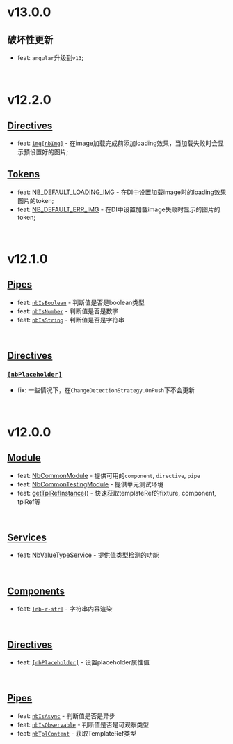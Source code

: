 # v13.0.0
## 破坏性更新
- feat: `angular`升级到`v13`;

<br/>

# v12.2.0
## [Directives](https://github.com/bigBear713/nb-common/blob/master/projects/nb-common/README.md#Directives "Directives")
- feat: [`img[nbImg]`](https://github.com/bigBear713/nb-common/blob/master/projects/nb-common/README.md#imgnbimg) - 在image加载完成前添加loading效果，当加载失败时会显示预设置好的图片;
## [Tokens](https://github.com/bigBear713/nb-common/blob/master/projects/nb-common/README.md#tokens "Tokens")
- feat: [NB_DEFAULT_LOADING_IMG](https://github.com/bigBear713/nb-common/blob/master/projects/nb-common/README.md#nb_default_loading_img) - 在DI中设置加载image时的loading效果图片的token;
- feat: [NB_DEFAULT_ERR_IMG](https://github.com/bigBear713/nb-common/blob/master/projects/nb-common/README.md#nb_default_err_img) - 在DI中设置加载image失败时显示的图片的token;

<br/>

# v12.1.0
## [Pipes](https://github.com/bigBear713/nb-common/blob/master/projects/nb-common/README.md#Pipes "Pipes")
- feat: [`nbIsBoolean`](https://github.com/bigBear713/nb-common/blob/master/projects/nb-common/README.md#nbisboolean-transformvalue-any-value-is-boolean) - 判断值是否是boolean类型
- feat: [`nbIsNumber`](https://github.com/bigBear713/nb-common/blob/master/projects/nb-common/README.md#nbisnumber-transformvalue-any-value-is-number) - 判断值是否是数字
- feat: [`nbIsString`](https://github.com/bigBear713/nb-common/blob/master/projects/nb-common/README.md#nbisstring-transformvalue-any-value-is-string) - 判断值是否是字符串

<br/>

## [Directives](https://github.com/bigBear713/nb-common/blob/master/projects/nb-common/README.md#Directives "Directives")
### [`[nbPlaceholder]`](https://github.com/bigBear713/nb-common/blob/master/projects/nb-common/README.md#nbplaceholder)
- fix: 一些情况下，在`ChangeDetectionStrategy.OnPush`下不会更新

<br/>

# v12.0.0
## [Module](https://github.com/bigBear713/nb-common/blob/master/projects/nb-common/README.md#Module "Module")
- feat: [NbCommonModule](https://github.com/bigBear713/nb-common/blob/master/projects/nb-common/README.md#nbcommonmodule) - 提供可用的`component`, `directive`, `pipe`
- feat: [NbCommonTestingModule](https://github.com/bigBear713/nb-common/blob/master/projects/nb-common/README.md#nbcommontestingmodule) - 提供单元测试环境
- feat: [getTplRefInstance()](https://github.com/bigBear713/nb-common/blob/master/projects/nb-common/README.md#function-gettplrefinstancetestbed-testbedstatic-fixturecomponentfixturecomponent-templatereftestingcomponenttplref-templateref) - 快速获取templateRef的fixture, component, tplRef等

<br>

## [Services](https://github.com/bigBear713/nb-common/blob/master/projects/nb-common/README.md#Services "Services")
- feat: [NbValueTypeService](https://github.com/bigBear713/nb-common/blob/master/projects/nb-common/README.md#nbvaluetypeservice) - 提供值类型检测的功能

<br>

## [Components](https://github.com/bigBear713/nb-common/blob/master/projects/nb-common/README.md#Components "Components")
- feat: [`[nb-r-str]`](https://github.com/bigBear713/nb-common/blob/master/projects/nb-common/README.md#nb-r-str) - 字符串内容渲染

<br>

## [Directives](https://github.com/bigBear713/nb-common/blob/master/projects/nb-common/README.md#Directives "Directives")
- feat: [`[nbPlaceholder]`](https://github.com/bigBear713/nb-common/blob/master/projects/nb-common/README.md#nbplaceholder) - 设置placeholder属性值

<br>

## [Pipes](https://github.com/bigBear713/nb-common/blob/master/projects/nb-common/README.md#Pipes "Pipes")
- feat: [`nbIsAsync`](https://github.com/bigBear713/nb-common/blob/master/projects/nb-common/README.md#nbisasync-transformvalue-any-value-is-observableany--promiseany) - 判断值是否是异步
- feat: [`nbIsObservable`](https://github.com/bigBear713/nb-common/blob/master/projects/nb-common/README.md#nbisobservable-transformvalue-any-value-is-observableany) - 判断值是否是可观察类型
- feat: [`nbTplContent`](https://github.com/bigBear713/nb-common/blob/master/projects/nb-common/README.md#nbtplcontent-transformvalue-any-templaterefany--null) - 获取TemplateRef类型